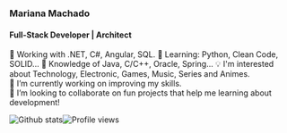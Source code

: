 ### Mariana Machado 
#### Full-Stack Developer | Architect

💼 Working with .NET, C#, Angular, SQL.
🌱 Learning: Python, Clean Code, SOLID...
🧠 Knowledge of Java, C/C++, Oracle, Spring... 
💡  I'm interested about Technology, Electronic, Games, Music, Series and Animes.  
🔭 I’m currently working on improving my skills.  
👯 I’m looking to collaborate on fun projects that help me learning about development! 

![Github stats](https://github-readme-stats.vercel.app/api?username=marimaccos&show_icons=true)![Profile views](https://gpvc.arturio.dev/marimaccos)  
